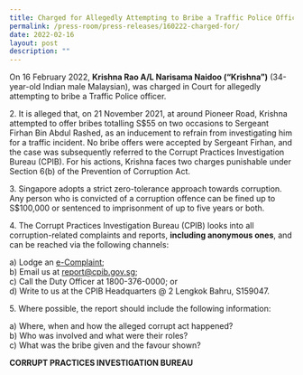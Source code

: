 ```yaml
---
title: Charged for Allegedly Attempting to Bribe a Traffic Police Officer
permalink: /press-room/press-releases/160222-charged-for/
date: 2022-02-16
layout: post
description: ""
---
```

On 16 February 2022, **Krishna Rao A/L Narisama Naidoo (“Krishna”)** (34-year-old Indian male Malaysian), was charged in Court for allegedly attempting to bribe a Traffic 
Police officer. 

2\. It is alleged that, on 21 November 2021, at around Pioneer Road, Krishna attempted 
to offer bribes totalling S$55 on two occasions to Sergeant Firhan Bin Abdul Rashed, as an 
inducement to refrain from investigating him for a traffic incident. No bribe offers were
accepted by Sergeant Firhan, and the case was subsequently referred to the Corrupt 
Practices Investigation Bureau (CPIB). For his actions, Krishna faces two charges 
punishable under Section 6(b) of the Prevention of Corruption Act. 

3\. Singapore adopts a strict zero-tolerance approach towards corruption. Any person 
who is convicted of a corruption offence can be fined up to S$100,000 or sentenced to 
imprisonment of up to five years or both.

4\.        The Corrupt Practices Investigation Bureau (CPIB) looks into all corruption-related complaints and reports, **including anonymous ones**, and can be reached via the following channels:

a) Lodge an [e-Complaint](/e-services/e-complaint-for-corrupt-conduct);<br>
b) Email us at <a href="mailto:report@cpib.gov.sg" class="spamspan">report@cpib.gov.sg</a>;<br>
c) Call the Duty Officer at 1800-376-0000; or<br>
d) Write to us at the CPIB Headquarters @ 2 Lengkok Bahru, S159047.

5\.	Where possible, the report should include the following information:

a) Where, when and how the alleged corrupt act happened?<br>
b) Who was involved and what were their roles?<br>
c) What was the bribe given and the favour shown?

**CORRUPT PRACTICES INVESTIGATION BUREAU**